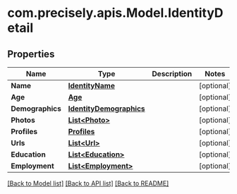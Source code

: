 # com.precisely.apis.Model.IdentityDetail
## Properties

Name | Type | Description | Notes
------------ | ------------- | ------------- | -------------
**Name** | [**IdentityName**](IdentityName.md) |  | [optional] 
**Age** | [**Age**](Age.md) |  | [optional] 
**Demographics** | [**IdentityDemographics**](IdentityDemographics.md) |  | [optional] 
**Photos** | [**List&lt;Photo&gt;**](Photo.md) |  | [optional] 
**Profiles** | [**Profiles**](Profiles.md) |  | [optional] 
**Urls** | [**List&lt;Url&gt;**](Url.md) |  | [optional] 
**Education** | [**List&lt;Education&gt;**](Education.md) |  | [optional] 
**Employment** | [**List&lt;Employment&gt;**](Employment.md) |  | [optional] 

[[Back to Model list]](../README.md#documentation-for-models) [[Back to API list]](../README.md#documentation-for-api-endpoints) [[Back to README]](../README.md)

